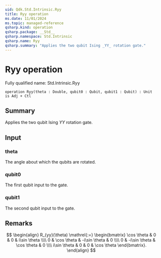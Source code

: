 ```yaml
---
uid: Qdk.Std.Intrinsic.Ryy
title: Ryy operation
ms.date: 11/01/2024
ms.topic: managed-reference
qsharp.kind: operation
qsharp.package: __Std__
qsharp.namespace: Std.Intrinsic
qsharp.name: Ryy
qsharp.summary: "Applies the two qubit Ising _YY_ rotation gate."
---
```


# Ryy operation

Fully qualified name: Std.Intrinsic.Ryy

```qsharp
operation Ryy(theta : Double, qubit0 : Qubit, qubit1 : Qubit) : Unit is Adj + Ctl
```

## Summary
Applies the two qubit Ising _YY_ rotation gate.

## Input
### theta
The angle about which the qubits are rotated.
### qubit0
The first qubit input to the gate.
### qubit1
The second qubit input to the gate.

## Remarks
$$
\begin{align}
    R_{yy}(\theta) \mathrel{:=}
    \begin{bmatrix}
        \cos \theta & 0 & 0 & i\sin \theta  \\\\
        0 & \cos \theta & -i\sin \theta & 0  \\\\
        0 & -i\sin \theta & \cos \theta & 0  \\\\
        i\sin \theta & 0 & 0 & \cos \theta
    \end{bmatrix}.
\end{align}
$$
